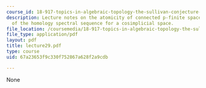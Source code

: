 ```yaml
---
course_id: 18-917-topics-in-algebraic-topology-the-sullivan-conjecture-fall-2007
description: Lecture notes on the atomicity of connected p-finite spaces and the convergence
  of the homology spectral sequence for a cosimplicial space.
file_location: /coursemedia/18-917-topics-in-algebraic-topology-the-sullivan-conjecture-fall-2007/67a23653f9c330f752867a628f2a9cdb_lecture29.pdf
file_type: application/pdf
layout: pdf
title: lecture29.pdf
type: course
uid: 67a23653f9c330f752867a628f2a9cdb

---
```

None